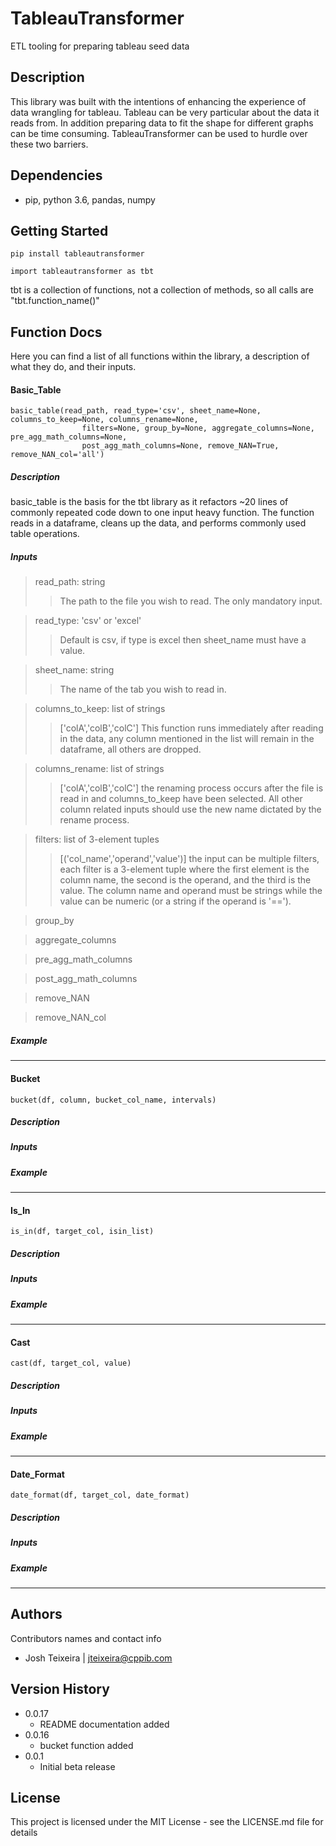 # TableauTransformer

ETL tooling for preparing tableau seed data

## Description

This library was built with the intentions of enhancing the experience of data wrangling for tableau.
Tableau can be very particular about the data it reads from.
In addition preparing data to fit the shape for different graphs can be time consuming.
TableauTransformer can be used to hurdle over these two barriers.

## Dependencies

* pip, python 3.6, pandas, numpy

## Getting Started

```
pip install tableautransformer
```

```
import tableautransformer as tbt
```

tbt is a collection of functions, not a collection of methods, so all calls are "tbt.function_name()"

## Function Docs

Here you can find a list of all functions within the library, a description of what they do, and their inputs.

#### Basic_Table

```
basic_table(read_path, read_type='csv', sheet_name=None, columns_to_keep=None, columns_rename=None, 
                filters=None, group_by=None, aggregate_columns=None, pre_agg_math_columns=None, 
                post_agg_math_columns=None, remove_NAN=True, remove_NAN_col='all')
```

##### Description

basic_table is the basis for the tbt library as it refactors ~20 lines of commonly repeated code down to one input heavy function. The function reads in a dataframe, cleans up the data, and performs commonly used table operations.

##### Inputs

> read_path: string
>> The path to the file you wish to read. The only mandatory input.

> read_type: 'csv' or 'excel'
>> Default is csv, if type is excel then sheet_name must have a value.

> sheet_name: string
>> The name of the tab you wish to read in.

> columns_to_keep: list of strings
>> ['colA','colB','colC'] This function runs immediately after reading in the data, any column mentioned in the list will remain in the dataframe, all others are dropped.

> columns_rename: list of strings
>> ['colA','colB','colC'] the renaming process occurs after the file is read in and columns_to_keep have been selected. All other column related inputs should use the new name dictated by the rename process.

> filters: list of 3-element tuples
>> [('col_name','operand','value')] the input can be multiple filters, each filter is a 3-element tuple where the first element is the column name, the second is the operand, and the third is the value. The column name and operand must be strings while the value can be numeric (or a string if the operand is '==').

> group_by
>>

> aggregate_columns
>>

> pre_agg_math_columns
>>

> post_agg_math_columns
>>

> remove_NAN
>>

> remove_NAN_col
>>

##### Example


***

#### Bucket

```
bucket(df, column, bucket_col_name, intervals)
```

##### Description

##### Inputs

##### Example

***

#### Is_In

```
is_in(df, target_col, isin_list)
```

##### Description

##### Inputs

##### Example

***

#### Cast

```
cast(df, target_col, value)
```

##### Description

##### Inputs

##### Example

***

#### Date_Format

```
date_format(df, target_col, date_format)
```

##### Description

##### Inputs

##### Example

***

## Authors

Contributors names and contact info

* Josh Teixeira  |  jteixeira@cppib.com

## Version History

* 0.0.17
    * README documentation added
* 0.0.16
    * bucket function added
* 0.0.1
    * Initial beta release

## License

This project is licensed under the MIT License - see the LICENSE.md file for details